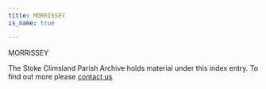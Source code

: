 ```yaml
---
title: MORRISSEY
is_name: true

---
```


MORRISSEY


The Stoke Climsland Parish Archive holds material under this index entry. To find out more please [contact us](/contact/)
